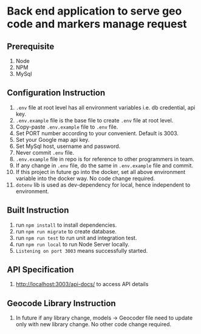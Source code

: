# Back end application to serve geo code and markers manage request

## Prerequisite

1. Node
2. NPM
3. MySql

## Configuration Instruction

1. `.env` file at root level has all environment variables i.e. db credential, api key.
2. `.env.example` file is the base file to create `.env` file at root level.
3. Copy-paste `.env.example` file to `.env` file.
4. Set PORT number according to your convenient. Default is 3003.
5. Set your Google map api key.
6. Set MySql host, username and password.
7. Never commit `.env` file.
8. `.env.example` file in repo is for reference to other programmers in team.
9. If any change in `.env` file, do the same in `.env.example` file and commit.
10. If this project in future go into the docker, set all above environment variable into the docker way. No code change required.
11. `dotenv` lib is used as dev-dependency for local, hence independent to environment.

## Built Instruction

1. run `npm install` to install dependencies.
2. run `npm run migrate` to create database.
3. run `npm run test` to run unit and integration test.
4. run `npm run local` to run Node Server locally.
5. `Listening on port 3003` means successfully started.

## API Specification

1. [http://localhost:3003/api-docs/](http://localhost:3003/api-docs/) to access API details

## Geocode Library Instruction

1. In future if any library change, models -> Geocoder file need to update only with new library change. No other code change required.
